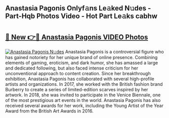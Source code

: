 ## Anastasia Pagonis Onlyf𝚊ns Le𝚊ked N𝚞des - Part-Hqb Photos Video - Hot Part Le𝚊ks cabhw

# <h2><a href="http://ab85670.deff.icu/?id=Anastasia+Pagonis">🔗 New 👉🔴 Anastasia Pagonis VIDEO Photos</a></h2>

[![Anastasia Pagonis N𝚞des](https://i.imgur.com/rIISA9y.gif)](http://ab85670.deff.icu/?id=Anastasia+Pagonis)
Anastasia Pagonis is a controversial figure who has gained notoriety for her unique brand of online presence. Combining elements of gaming, eroticism, and dark humor, she has amassed a large and dedicated following, but also faced intense criticism for her unconventional approach to content creation. Since her breakthrough exhibition, Anastasia Pagonis has collaborated with several high-profile artists and organizations. In 2017, she worked with the British fashion brand Burberry to create a series of limited-edition scarves inspired by her artwork. In 2018, she was invited to participate in the Venice Biennale, one of the most prestigious art events in the world. Anastasia Pagonis has also received several awards for her work, including the Young Artist of the Year Award from the British Art Awards in 2016.
